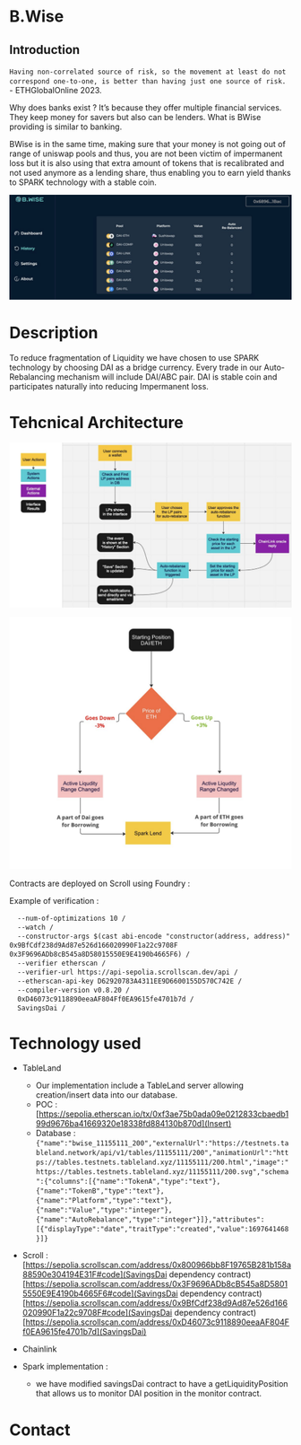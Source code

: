 # B.Wise

## Introduction

`Having non-correlated source of risk, so the movement at least do not correspond one-to-one, is better than having just one source of risk.`  -  ETHGlobalOnline 2023.

Why does banks exist ? It’s because they offer multiple financial services. They keep money for savers but also can be lenders. What is BWise providing is similar to banking.

BWise is in the same time, making sure that your money is not going out of range of uniswap pools and thus, you are not been victim of impermanent loss but it is also using that extra amount of tokens that is recalibrated and not used anymore as a lending share, thus enabling you to earn yield thanks to SPARK technology with a stable coin.


![Solution](./docs/BWise.png)


# Description 

To reduce fragmentation of Liquidity we have chosen to use SPARK technology by choosing DAI as a bridge currency. Every trade in our Auto-Rebalancing mechanism will include DAI/ABC pair. 
DAI is stable coin and participates naturally into reducing Impermanent loss.


# Tehcnical Architecture 

![diagram](./docs/Logic.png)

![rebalance](./docs/Rebalance.png)


Contracts are deployed on Scroll using Foundry :

Example of verification : 

``` // Verify SavingsDai forge verify-contract
  --num-of-optimizations 10 /
  --watch /
  --constructor-args $(cast abi-encode "constructor(address, address)" 0x9BfCdf238d9Ad87e526d166020990F1a22c9708F 0x3F9696ADb8cB545a8D58015550E9E4190b4665F6) /
  --verifier etherscan / 
  --verifier-url https://api-sepolia.scrollscan.dev/api / 
  --etherscan-api-key D62920783A4311EE9D6600155D570C742E / 
  --compiler-version v0.8.20 / 
  0xD46073c9118890eeaAF804Ff0EA9615fe4701b7d / 
  SavingsDai /
``` 



# Technology used 

- TableLand

    - Our implementation include a TableLand server allowing creation/insert data into our database.
    - POC : [https://sepolia.etherscan.io/tx/0xf3ae75b0ada09e0212833cbaedb199d9676ba41669320e18338fd884130b870d](Insert)
    - Database : ```{"name":"bwise_11155111_200","externalUrl":"https://testnets.tableland.network/api/v1/tables/11155111/200","animationUrl":"https://tables.testnets.tableland.xyz/11155111/200.html","image":"https://tables.testnets.tableland.xyz/11155111/200.svg","schema":{"columns":[{"name":"TokenA","type":"text"},{"name":"TokenB","type":"text"},{"name":"Platform","type":"text"},{"name":"Value","type":"integer"},{"name":"AutoRebalance","type":"integer"}]},"attributes":[{"displayType":"date","traitType":"created","value":1697641468}]}```

- Scroll :
[https://sepolia.scrollscan.com/address/0x800966bb8F19765B281b158a88590e304194E31F#code](SavingsDai dependency contract)
[https://sepolia.scrollscan.com/address/0x3F9696ADb8cB545a8D58015550E9E4190b4665F6#code](SavingsDai dependency contract)
[https://sepolia.scrollscan.com/address/0x9BfCdf238d9Ad87e526d166020990F1a22c9708F#code](SavingsDai dependency contract)
[https://sepolia.scrollscan.com/address/0xD46073c9118890eeaAF804Ff0EA9615fe4701b7d](SavingsDai) 



- Chainlink

- Spark implementation :
    - we have modified savingsDai contract to have a getLiquidityPosition that allows us to monitor DAI position in the monitor contract. 




# Contact 




